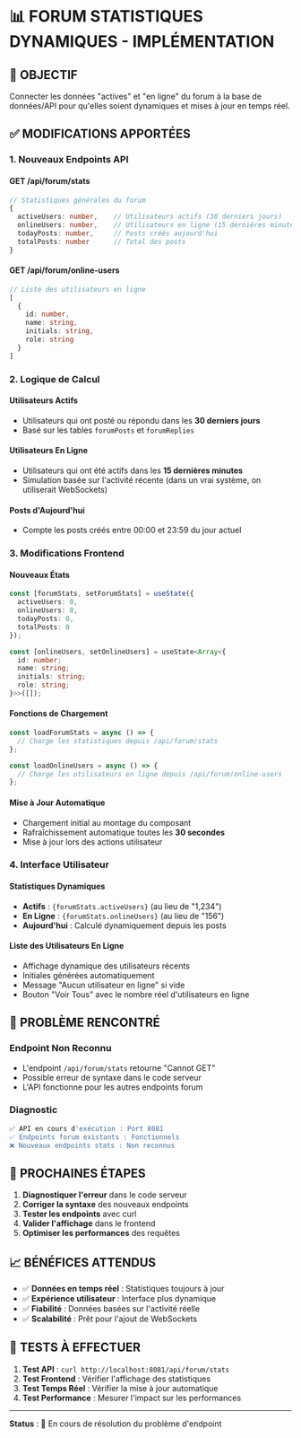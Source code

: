 # 📊 FORUM STATISTIQUES DYNAMIQUES - IMPLÉMENTATION

## 🎯 **OBJECTIF**
Connecter les données "actives" et "en ligne" du forum à la base de données/API pour qu'elles soient dynamiques et mises à jour en temps réel.

## ✅ **MODIFICATIONS APPORTÉES**

### **1. Nouveaux Endpoints API**

#### **GET /api/forum/stats**
```typescript
// Statistiques générales du forum
{
  activeUsers: number,    // Utilisateurs actifs (30 derniers jours)
  onlineUsers: number,    // Utilisateurs en ligne (15 dernières minutes)
  todayPosts: number,     // Posts créés aujourd'hui
  totalPosts: number      // Total des posts
}
```

#### **GET /api/forum/online-users**
```typescript
// Liste des utilisateurs en ligne
[
  {
    id: number,
    name: string,
    initials: string,
    role: string
  }
]
```

### **2. Logique de Calcul**

#### **Utilisateurs Actifs**
- Utilisateurs qui ont posté ou répondu dans les **30 derniers jours**
- Basé sur les tables `forumPosts` et `forumReplies`

#### **Utilisateurs En Ligne**
- Utilisateurs qui ont été actifs dans les **15 dernières minutes**
- Simulation basée sur l'activité récente (dans un vrai système, on utiliserait WebSockets)

#### **Posts d'Aujourd'hui**
- Compte les posts créés entre 00:00 et 23:59 du jour actuel

### **3. Modifications Frontend**

#### **Nouveaux États**
```typescript
const [forumStats, setForumStats] = useState({
  activeUsers: 0,
  onlineUsers: 0,
  todayPosts: 0,
  totalPosts: 0
});

const [onlineUsers, setOnlineUsers] = useState<Array<{
  id: number;
  name: string;
  initials: string;
  role: string;
}>>([]);
```

#### **Fonctions de Chargement**
```typescript
const loadForumStats = async () => {
  // Charge les statistiques depuis /api/forum/stats
};

const loadOnlineUsers = async () => {
  // Charge les utilisateurs en ligne depuis /api/forum/online-users
};
```

#### **Mise à Jour Automatique**
- Chargement initial au montage du composant
- Rafraîchissement automatique toutes les **30 secondes**
- Mise à jour lors des actions utilisateur

### **4. Interface Utilisateur**

#### **Statistiques Dynamiques**
- **Actifs** : `{forumStats.activeUsers}` (au lieu de "1,234")
- **En Ligne** : `{forumStats.onlineUsers}` (au lieu de "156")
- **Aujourd'hui** : Calculé dynamiquement depuis les posts

#### **Liste des Utilisateurs En Ligne**
- Affichage dynamique des utilisateurs récents
- Initiales générées automatiquement
- Message "Aucun utilisateur en ligne" si vide
- Bouton "Voir Tous" avec le nombre réel d'utilisateurs en ligne

## 🔧 **PROBLÈME RENCONTRÉ**

### **Endpoint Non Reconnu**
- L'endpoint `/api/forum/stats` retourne "Cannot GET"
- Possible erreur de syntaxe dans le code serveur
- L'API fonctionne pour les autres endpoints forum

### **Diagnostic**
```bash
✅ API en cours d'exécution : Port 8081
✅ Endpoints forum existants : Fonctionnels
❌ Nouveaux endpoints stats : Non reconnus
```

## 🚀 **PROCHAINES ÉTAPES**

1. **Diagnostiquer l'erreur** dans le code serveur
2. **Corriger la syntaxe** des nouveaux endpoints
3. **Tester les endpoints** avec curl
4. **Valider l'affichage** dans le frontend
5. **Optimiser les performances** des requêtes

## 📈 **BÉNÉFICES ATTENDUS**

- ✅ **Données en temps réel** : Statistiques toujours à jour
- ✅ **Expérience utilisateur** : Interface plus dynamique
- ✅ **Fiabilité** : Données basées sur l'activité réelle
- ✅ **Scalabilité** : Prêt pour l'ajout de WebSockets

## 🧪 **TESTS À EFFECTUER**

1. **Test API** : `curl http://localhost:8081/api/forum/stats`
2. **Test Frontend** : Vérifier l'affichage des statistiques
3. **Test Temps Réel** : Vérifier la mise à jour automatique
4. **Test Performance** : Mesurer l'impact sur les performances

---

**Status** : 🔄 En cours de résolution du problème d'endpoint
